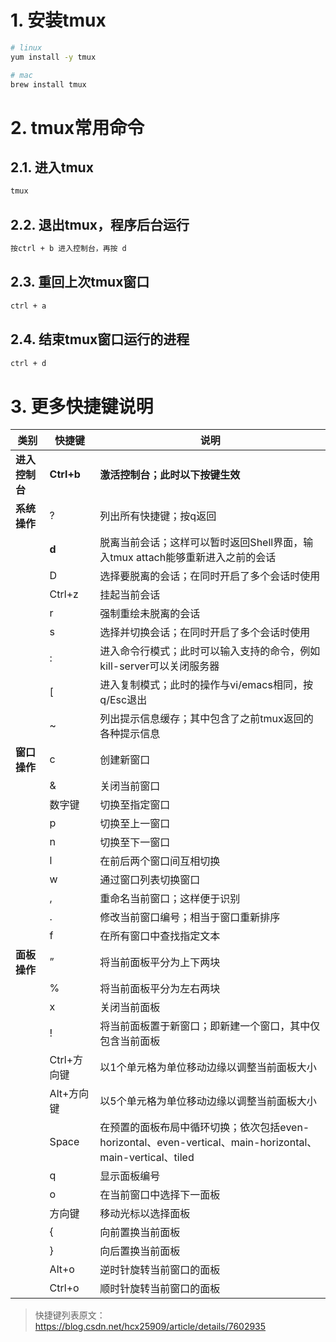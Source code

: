 # 1. 安装tmux

```bash
# linux
yum install -y tmux

# mac
brew install tmux
```

# 2. tmux常用命令

## 2.1. 进入tmux

```bash
tmux
```

## 2.2. 退出tmux，程序后台运行

```bash
按ctrl + b 进入控制台，再按 d
```

## 2.3. 重回上次tmux窗口

```bash
ctrl + a
```

## 2.4. 结束tmux窗口运行的进程

```bash
ctrl + d
```

# 3. 更多快捷键说明

| 类别           | 快捷键      | 说明                                                         |
| -------------- | ----------- | ------------------------------------------------------------ |
| **进入控制台** | **Ctrl+b**  | **激活控制台；此时以下按键生效**                             |
| **系统操作**   | ?           | 列出所有快捷键；按q返回                                      |
|                | **d**       | 脱离当前会话；这样可以暂时返回Shell界面，输入tmux attach能够重新进入之前的会话 |
|                | D           | 选择要脱离的会话；在同时开启了多个会话时使用                 |
|                | Ctrl+z      | 挂起当前会话                                                 |
|                | r           | 强制重绘未脱离的会话                                         |
|                | s           | 选择并切换会话；在同时开启了多个会话时使用                   |
|                | :           | 进入命令行模式；此时可以输入支持的命令，例如kill-server可以关闭服务器 |
|                | [           | 进入复制模式；此时的操作与vi/emacs相同，按q/Esc退出          |
|                | ~           | 列出提示信息缓存；其中包含了之前tmux返回的各种提示信息       |
| **窗口操作**   | c           | 创建新窗口                                                   |
|                | &           | 关闭当前窗口                                                 |
|                | 数字键      | 切换至指定窗口                                               |
|                | p           | 切换至上一窗口                                               |
|                | n           | 切换至下一窗口                                               |
|                | l           | 在前后两个窗口间互相切换                                     |
|                | w           | 通过窗口列表切换窗口                                         |
|                | ,           | 重命名当前窗口；这样便于识别                                 |
|                | .           | 修改当前窗口编号；相当于窗口重新排序                         |
|                | f           | 在所有窗口中查找指定文本                                     |
| **面板操作**   | ”           | 将当前面板平分为上下两块                                     |
|                | %           | 将当前面板平分为左右两块                                     |
|                | x           | 关闭当前面板                                                 |
|                | !           | 将当前面板置于新窗口；即新建一个窗口，其中仅包含当前面板     |
|                | Ctrl+方向键 | 以1个单元格为单位移动边缘以调整当前面板大小                  |
|                | Alt+方向键  | 以5个单元格为单位移动边缘以调整当前面板大小                  |
|                | Space       | 在预置的面板布局中循环切换；依次包括even-horizontal、even-vertical、main-horizontal、main-vertical、tiled |
|                | q           | 显示面板编号                                                 |
|                | o           | 在当前窗口中选择下一面板                                     |
|                | 方向键      | 移动光标以选择面板                                           |
|                | {           | 向前置换当前面板                                             |
|                | }           | 向后置换当前面板                                             |
|                | Alt+o       | 逆时针旋转当前窗口的面板                                     |
|                | Ctrl+o      | 顺时针旋转当前窗口的面板                                     |

> 快捷键列表原文：https://blog.csdn.net/hcx25909/article/details/7602935

